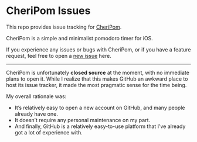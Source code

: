 # CheriPom Issues

This repo provides issue tracking for [CheriPom](http://cheripom.mayamcdougall.me).

CheriPom is a simple and minimalist pomodoro timer for iOS.

If you experience any issues or bugs with CheriPom, or if you have a feature request, feel free to open a [new issue](https://github.com/mayamcdougall/CheriPom_Issues/issues/new/choose) here.

---

CheriPom is unfortunately **closed source** at the moment, with no immediate plans to open it.  While I realize that this makes GitHub an awkward place to host its issue tracker, it made the most pragmatic sense for the time being.

My overall rationale was:
- It’s relatively easy to open a new account on GitHub, and many people already have one.
- It doesn’t require any personal maintenance on my part.
- And finally, GitHub is a relatively easy-to-use platform that I’ve already got a lot of experience with.
